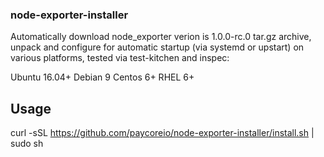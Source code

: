 ### node-exporter-installer 
Automatically download node_exporter verion is 1.0.0-rc.0 tar.gz archive, unpack and configure for automatic startup (via systemd or upstart) on various platforms, tested via test-kitchen and inspec:

Ubuntu 16.04+
Debian 9
Centos 6+
RHEL 6+

## Usage
curl -sSL https://github.com/paycoreio/node-exporter-installer/install.sh | sudo sh